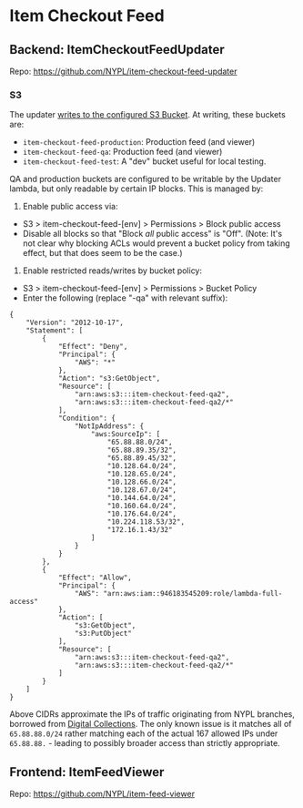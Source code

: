 # Item Checkout Feed

## Backend: ItemCheckoutFeedUpdater

Repo: https://github.com/NYPL/item-checkout-feed-updater

### S3

The updater [writes to the configured S3 Bucket](https://github.com/NYPL/item-checkout-feed-updater/blob/8085b09540b45442fb8ffc2ae520f165e307114e/lib/s3_writer.rb#L84). At writing, these buckets are:

 * `item-checkout-feed-production`: Production feed (and viewer)
 * `item-checkout-feed-qa`: Production feed (and viewer)
 * `item-checkout-feed-test`: A "dev" bucket useful for local testing.

QA and production buckets are configured to be writable by the Updater lambda, but only readable by certain IP blocks. This is managed by:

1. Enable public access via:
  * S3 > item-checkout-feed-[env] > Permissions > Block public access
  * Disable all blocks so that "Block *all* public access" is "Off". (Note: It's not clear why blocking ACLs would prevent a bucket policy from taking effect, but that does seem to be the case.)
1. Enable restricted reads/writes by bucket policy:
  * S3 > item-checkout-feed-[env] > Permissions > Bucket Policy
  * Enter the following (replace "-qa" with relevant suffix):
  
```
{
    "Version": "2012-10-17",
    "Statement": [
        {
            "Effect": "Deny",
            "Principal": {
                "AWS": "*"
            },
            "Action": "s3:GetObject",
            "Resource": [
                "arn:aws:s3:::item-checkout-feed-qa2",
                "arn:aws:s3:::item-checkout-feed-qa2/*"
            ],
            "Condition": {
                "NotIpAddress": {
                    "aws:SourceIp": [
                        "65.88.88.0/24",
                        "65.88.89.35/32",
                        "65.88.89.45/32",
                        "10.128.64.0/24",
                        "10.128.65.0/24",
                        "10.128.66.0/24",
                        "10.128.67.0/24",
                        "10.144.64.0/24",
                        "10.160.64.0/24",
                        "10.176.64.0/24",
                        "10.224.118.53/32",
                        "172.16.1.43/32"
                    ]
                }
            }
        },
        {
            "Effect": "Allow",
            "Principal": {
                "AWS": "arn:aws:iam::946183545209:role/lambda-full-access"
            },
            "Action": [
                "s3:GetObject",
                "s3:PutObject"
            ],
            "Resource": [
                "arn:aws:s3:::item-checkout-feed-qa2",
                "arn:aws:s3:::item-checkout-feed-qa2/*"
            ]
        }
    ]
}
```

Above CIDRs approximate the IPs of traffic originating from NYPL branches, borrowed from [Digital Collections](https://github.com/NYPL/digitalreadingroom/blob/1b1c6610d6174294d28c450fcaee434c7c90a0a9/lib/rights_methods.rb#L69-L193). The only known issue is it matches all of `65.88.88.0/24` rather matching each of the actual 167 allowed IPs under `65.88.88.` - leading to possibly broader access than strictly appropriate.

## Frontend: ItemFeedViewer

Repo: https://github.com/NYPL/item-feed-viewer
